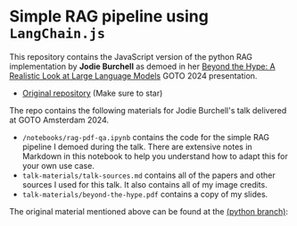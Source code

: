 # Simple RAG pipeline using `LangChain.js`

This repository contains the JavaScript version of the python RAG implementation by **Jodie Burchell**
as demoed in her [Beyond the Hype: A Realistic Look at Large Language Models](https://www.youtube.com/watch?v=Pv0cfsastFs) GOTO 2024 presentation.

- [Original repository](https://github.com/t-redactyl/simple-rag-document-qa) (Make sure to star)

The repo contains the following materials for Jodie Burchell's talk delivered at GOTO Amsterdam 2024.

* `/notebooks/rag-pdf-qa.ipynb` contains the code for the simple RAG pipeline I demoed during the talk. There are extensive notes in Markdown in this notebook to help you understand how to adapt this for your own use case.
* `talk-materials/talk-sources.md` contains all of the papers and other sources I used for this talk. It also contains all of my image credits.
* `talk-materials/beyond-the-hype.pdf` contains a copy of my slides.

The original material mentioned above can be found at the [(python branch)](https://github.com/in-tech-gration/simple-rag-document-qa/tree/python-original):
